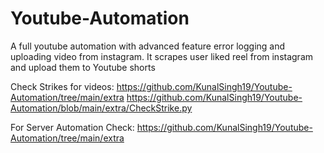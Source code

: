 # Youtube-Automation
A full youtube automation with advanced feature error logging and uploading video from instagram. It scrapes user liked reel from instagram and upload them to Youtube shorts


Check Strikes for videos: https://github.com/KunalSingh19/Youtube-Automation/tree/main/extra
https://github.com/KunalSingh19/Youtube-Automation/blob/main/extra/CheckStrike.py

For Server Automation Check: https://github.com/KunalSingh19/Youtube-Automation/tree/main/extra
